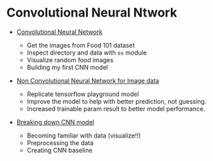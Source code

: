 # Convolutional Neural Ntwork

- <a href="./01 - CNN.ipynb">Convolutional Neural Network</a> 
    - Get the images from Food 101 dataset
    - Inspect directory and data with `os` module
    - Visualize random food images
    - Building my first CNN model

- <a href="./02 - Non CNN for Image.ipynb">Non Convolutional Neural Network for Image data </a> 
    - Replicate tensorflow playground model
    - Improve the model to help with better prediction, not guessing.
    - Increased trainable param result to better model performance.

- <a href="./03 - Breaking down CNN model.ipynb">Breaking down CNN model</a> 
    - Becoming familiar with data (visualize!!)
    - Preprocessing the data  
    - Creating CNN baseline